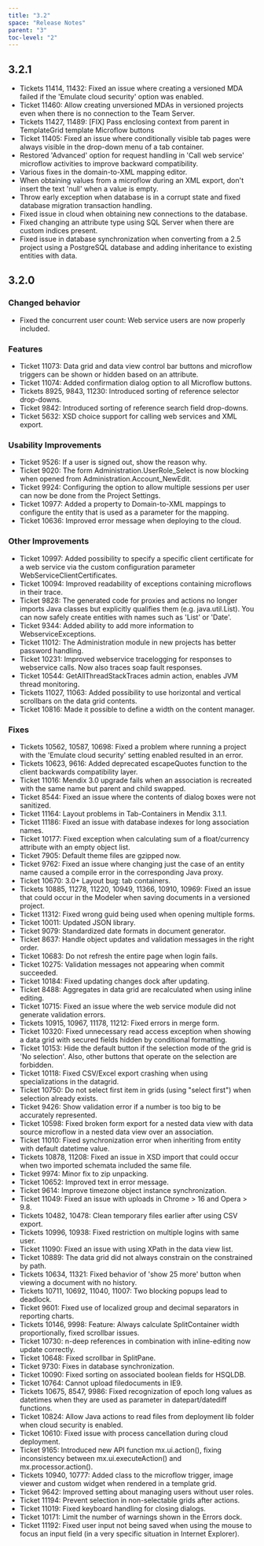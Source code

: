```yaml
---
title: "3.2"
space: "Release Notes"
parent: "3"
toc-level: "2"
---
```


## 3.2.1

* Tickets 11414, 11432: Fixed an issue where creating a versioned MDA failed if the 'Emulate cloud security' option was enabled.
* Ticket 11460: Allow creating unversioned MDAs in versioned projects even when there is no connection to the Team Server.
* Tickets 11427, 11489: [FIX] Pass enclosing context from parent in TemplateGrid template Microflow buttons
* Ticket 11405: Fixed an issue where conditionally visible tab pages were always visible in the drop-down menu of a tab container.
* Restored 'Advanced' option for request handling in 'Call web service' microflow activities to improve backward compatibility.
* Various fixes in the domain-to-XML mapping editor.
* When obtaining values from a microflow during an XML export, don't insert the text 'null' when a value is empty.
* Throw early exception when database is in a corrupt state and fixed database migration transaction handling.
* Fixed issue in cloud when obtaining new connections to the database.
* Fixed changing an attribute type using SQL Server when there are custom indices present.
* Fixed issue in database synchronization when converting from a 2.5 project using a PostgreSQL database and adding inheritance to existing entities with data.

## 3.2.0

### Changed behavior

* Fixed the concurrent user count: Web service users are now properly included.

### Features

* Ticket 11073: Data grid and data view control bar buttons and microflow triggers can be shown or hidden based on an attribute.
* Ticket 11074: Added confirmation dialog option to all Microflow buttons.
* Tickets 8925, 9843, 11230: Introduced sorting of reference selector drop-downs.
* Ticket 9842: Introduced sorting of reference search field drop-downs.
* Ticket 5632: XSD choice support for calling web services and XML export.
 
### Usability Improvements

* Ticket 9526: If a user is signed out, show the reason why.
* Ticket 9020: The form Administration.UserRole_Select is now blocking when opened from Administration.Account_NewEdit.
* Ticket 9924: Configuring the option to allow multiple sessions per user can now be done from the Project Settings.
* Ticket 10977: Added a property to Domain-to-XML mappings to configure the entity that is used as a parameter for the mapping.
* Ticket 10636: Improved error message when deploying to the cloud.
 
### Other Improvements

* Ticket 10997: Added possibility to specify a specific client certificate for a web service via the custom configuration parameter WebServiceClientCertificates.
* Ticket 10094: Improved readability of exceptions containing microflows in their trace.
* Ticket 9828: The generated code for proxies and actions no longer imports Java classes but explicitly qualifies them (e.g. java.util.List). You can now safely create entities with names such as 'List' or 'Date'.
* Ticket 9344: Added ability to add more information to WebserviceExceptions.
* Ticket 11012: The Administration module in new projects has better password handling.
* Ticket 10231: Improved webservice tracelogging for responses to webservice calls. Now also traces soap fault responses.
* Ticket 10544: GetAllThreadStackTraces admin action, enables JVM thread monitoring.
* Tickets 11027, 11063: Added possibility to use horizontal and vertical scrollbars on the data grid contents.
* Ticket 10816: Made it possible to define a width on the content manager.

### Fixes

* Tickets 10562, 10587, 10698: Fixed a problem where running a project with the 'Emulate cloud security' setting enabled resulted in an error.
* Tickets 10623, 9616: Added deprecated escapeQuotes function to the client backwards compatibility layer.
* Ticket 11016: Mendix 3.0 upgrade fails when an association is recreated with the same name but parent and child swapped.
* Ticket 8544: Fixed an issue where the contents of dialog boxes were not sanitized.
* Ticket 11164: Layout problems in Tab-Containers in Mendix 3.1.1.
* Ticket 11186: Fixed an issue with database indexes for long association names.
* Ticket 10177: Fixed exception when calculating sum of a float/currency attribute with an empty object list.
* Ticket 7905: Default theme files are gzipped now.
* Ticket 9762: Fixed an issue where changing just the case of an entity name caused a compile error in the corresponding Java proxy.
* Ticket 10670: 3.0+ Layout bug: tab containers.
* Tickets 10885, 11278, 11220, 10949, 11366, 10910, 10969: Fixed an issue that could occur in the Modeler when saving documents in a versioned project.
* Ticket 11312: Fixed wrong guid being used when opening multiple forms.
* Ticket 10011: Updated JSON library.
* Ticket 9079: Standardized date formats in document generator.
* Ticket 8637: Handle object updates and validation messages in the right order.
* Ticket 10683: Do not refresh the entire page when login fails.
* Ticket 10275: Validation messages not appearing when commit succeeded.
* Ticket 10184: Fixed updating changes dock after updating.
* Ticket 8488: Aggregates in data grid are recalculated when using inline editing.
* Ticket 10715: Fixed an issue where the web service module did not generate validation errors.
* Tickets 10915, 10967, 11178, 11212: Fixed errors in merge form.
* Ticket 10320: Fixed unnecessary read access exception when showing a data grid with secured fields hidden by conditional formatting.
* Ticket 10153: Hide the default button if the selection mode of the grid is 'No selection'. Also, other buttons that operate on the selection are forbidden.
* Ticket 10118: Fixed CSV/Excel export crashing when using specializations in the datagrid.
* Ticket 10750: Do not select first item in grids (using "select first") when selection already exists.
* Ticket 9426: Show validation error if a number is too big to be accurately represented.
* Ticket 10598: Fixed broken form export for a nested data view with data source microflow in a nested data view over an association.
* Ticket 11010: Fixed synchronization error when inheriting from entity with default datetime value.
* Tickets 10878, 11208: Fixed an issue in XSD import that could occur when two imported schemata included the same file.
* Ticket 9974: Minor fix to zip unpacking.
* Ticket 10652: Improved text in error message.
* Ticket 9614: Improve timezone object instance synchronization.
* Ticket 11049: Fixed an issue with uploads in Chrome > 16 and Opera > 9.8.
* Tickets 10482, 10478: Clean temporary files earlier after using CSV export.
* Tickets 10996, 10938: Fixed restriction on multiple logins with same user.
* Ticket 11090: Fixed an issue with using XPath in the data view list.
* Ticket 10889: The data grid did not always constrain on the constrained by path.
* Tickets 10634, 11321: Fixed behavior of 'show 25 more' button when viewing a document with no history.
* Tickets 10711, 10692, 11040, 11007: Two blocking popups lead to deadlock.
* Ticket 9601: Fixed use of localized group and decimal separators in reporting charts.
* Tickets 10146, 9998: Feature: Always calculate SplitContainer width proportionally, fixed scrollbar issues.
* Ticket 10730: n-deep references in combination with inline-editing now update correctly.
* Ticket 10648: Fixed scrollbar in SplitPane.
* Ticket 9730: Fixes in database synchronization.
* Ticket 10090: Fixed sorting on associated boolean fields for HSQLDB.
* Ticket 10764: Cannot upload filedocuments in IE9.
* Tickets 10675, 8547, 9986: Fixed recognization of epoch long values as datetimes when they are used as parameter in datepart/datediff functions.
* Ticket 10824: Allow Java actions to read files from deployment lib folder when cloud security is enabled.
* Ticket 10610: Fixed issue with process cancellation during cloud deployment.
* Ticket 9165: Introduced new API function mx.ui.action(), fixing inconsistency between mx.ui.executeAction() and mx.processor.action().
* Tickets 10940, 10777: Added class to the microflow trigger, image viewer and custom widget when rendered in a template grid.
* Ticket 9642: Improved setting about managing users without user roles.
* Ticket 11194: Prevent selection in non-selectable grids after actions.
* Ticket 11019: Fixed keyboard handling for closing dialogs.
* Ticket 10171: Limit the number of warnings shown in the Errors dock.
* Ticket 11192: Fixed user input not being saved when using the mouse to focus an input field (in a very specific situation in Internet Explorer).
